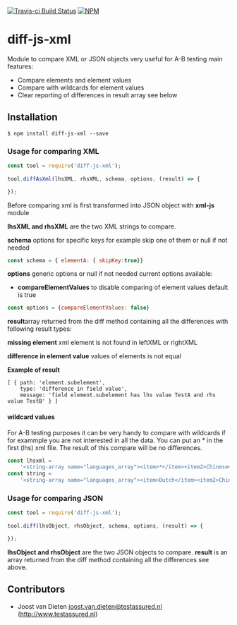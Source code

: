 [![Travis-ci Build Status](https://travis-ci.com/jvdieten/diff-js-xml.svg?branch=master)](https://travis-ci.com/jvdieten/diff-js-xml)
[![NPM](https://nodei.co/npm/diff-js-xml.png)](https://nodei.co/npm/diff-js-xml/)

# diff-js-xml
Module to compare XML or JSON objects very useful for A-B testing main features:

- Compare elements and element values
- Compare with wildcards for element values
- Clear reporting of differences in result array see below

## Installation
```
$ npm install diff-js-xml --save
```
### Usage for comparing XML
```javascript
const tool = require('diff-js-xml');
 
tool.diffAsXml(lhsXML, rhsXML, schema, options, (result) => {

});
```
Before comparing xml is first transformed into JSON object with **xml-js** module  

**lhsXML and rhsXML** are the two XML strings to compare.

**schema**  options for specific keys for example skip one of them or null if not needed

```javascript
const schema = { elementA: { skipKey:true}}
```

**options** generic options or null if not needed current options available:
- **compareElementValues** to disable comparing of element values default is true

```javascript
const options = {compareElementValues: false}
```

**result**array returned from the diff method containing all the differences with following result types:

**missing element** xml element is not found in leftXML or rightXML

**difference in element value** values of elements is not equal 

**Example of result**
```
[ { path: 'element.subelement',
    type: 'difference in field value',
    message: 'field element.subelement has lhs value TestA and rhs value TestB' } ]
```

#### wildcard values

For A-B testing purposes it can be very handy to compare with wildcards if for exammple you are not interested in all 
the data. You can put an * in the first (lhs) xml file. The result of this compare will be no differences.

```javascript
const lhsxml =
    '<string-array name="languages_array"><item>*</item><item2>Chinese</item2><item3>French</item3><item4>Spanish</item4></string-array>'
const string =
    '<string-array name="languages_array"><item>Dutch</item><item2>Chinese</item2><item3>French</item3><item4>Spanish</item4></string-array>'
```

### Usage for comparing JSON
```javascript
const tool = require('diff-js-xml');
 
tool.diff(lhsObject, rhsObject, schema, options, (result) => {

});
```
**lhsObject and rhsObject** are the two JSON objects to compare.
**result** is an array returned from the diff method containing all the differences see above.


## Contributors
* Joost van Dieten <joost.van.dieten@testassured.nl> (http://www.testassured.nl)
